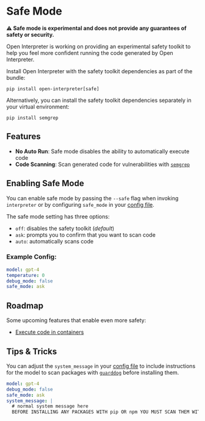 # Safe Mode

**⚠️ Safe mode is experimental and does not provide any guarantees of safety or security.**

Open Interpreter is working on providing an experimental safety toolkit to help you feel more confident running the code generated by Open Interpreter.

Install Open Interpreter with the safety toolkit dependencies as part of the bundle:

```shell
pip install open-interpreter[safe]
```

Alternatively, you can install the safety toolkit dependencies separately in your virtual environment:

```shell
pip install semgrep
```

## Features

- **No Auto Run**: Safe mode disables the ability to automatically execute code
- **Code Scanning**: Scan generated code for vulnerabilities with [`semgrep`](https://semgrep.dev/)

## Enabling Safe Mode

You can enable safe mode by passing the `--safe` flag when invoking `interpreter` or by configuring `safe_mode` in your [config file](https://github.com/KillianLucas/open-interpreter#configuration).

The safe mode setting has three options:

- `off`: disables the safety toolkit (_default_)
- `ask`: prompts you to confirm that you want to scan code
- `auto`: automatically scans code

### Example Config:

```yaml
model: gpt-4
temperature: 0
debug_mode: false
safe_mode: ask
```

## Roadmap

Some upcoming features that enable even more safety:

- [Execute code in containers](https://github.com/KillianLucas/open-interpreter/pull/459)

## Tips & Tricks

You can adjust the `system_message` in your [config file](https://github.com/KillianLucas/open-interpreter#configuration) to include instructions for the model to scan packages with [`guarddog`]() before installing them.

```yaml
model: gpt-4
debug_mode: false
safe_mode: ask
system_message: |
  # normal system message here
  BEFORE INSTALLING ANY PACKAGES WITH pip OR npm YOU MUST SCAN THEM WITH `guarddog` FIRST. Run `guarddog pypi scan $package` for pip packages and `guarddog npm scan $package` for npm packages. `guarddog` only accepts one package name at a time.
```
